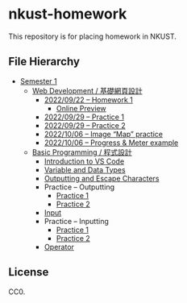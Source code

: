 # nkust-homework

This repository is for placing homework in NKUST.

## File Hierarchy

- [Semester 1](./s1)
  - [Web Development / 基礎網頁設計](./s1/web-development/)
    - [2022/09/22 – Homework 1](./s1/web-development/hw-1/index.html)
      - [Online Preview](https://nkust-hw.pan93.com/s1/web-development/hw-1/index.html)
    - [2022/09/29 – Practice 1](./s1/web-development/practice-1)
    - [2022/09/29 – Practice 2](./s1/web-development/practice-2)
    - [2022/10/06 – Image “Map” practice](./s1/web-development/img-practice)
    - [2022/10/06 – Progress & Meter example](./s1/web-development/progress-meter-example)
  - [Basic Programming / 程式設計](./s1/basic-programming/)
    - [Introduction to VS Code](./s1/basic-programming/01-vsc-intro/main.py)
    - [Variable and Data Types](./s1/basic-programming/02-var-and-type/main.py)
    - [Outputting and Escape Characters](./s1/basic-programming/03-output/main.py)
    - Practice – Outputting
      - [Practice 1](./s1/basic-programming/04-output-practice/main.py)
      - [Practice 2](./s1/basic-programming/04-output-practice/main-2.py)
    - [Input](./s1/basic-programming/05-input/main.py)
    - Practice – Inputting
      - [Practice 1](./s1/basic-programming/06-input-practice/main.py)
      - [Practice 2](./s1/basic-programming/06-input-practice/main-2.py)
    - [Operator](./s1/basic-programming/07-operator/main.py)

## License

CC0.
